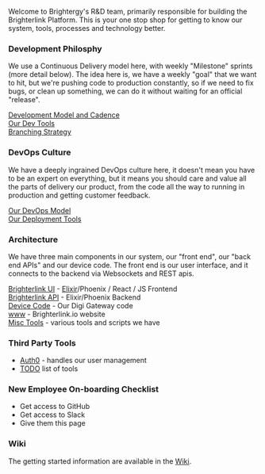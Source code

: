 Welcome to Brightergy's R&D team, primarily responsible for building the Brighterlink Platform.  This is your one stop shop for getting to know our system, tools, processes and technology better.

### Development Philosphy

We use a Continuous Delivery model here, with weekly "Milestone" sprints (more detail below).  The idea here is, we have a weekly "goal" that we want to hit, but we're pushing code to production constantly, so if we need to fix bugs, or clean up something, we can do it without waiting for an official "release".

[Development Model and Cadence](dev_cadence.md)    
[Our Dev Tools](our_tools.md)    
[Branching Strategy](branching.md)    

### DevOps Culture

We have a deeply ingrained DevOps culture here, it doesn't mean you have to be an expert on everything, but it means you should care and value all the parts of delivery our product, from the code all the way to running in production and getting customer feedback.

[Our DevOps Model](devops.md)    
[Our Deployment Tools](our_tools.md)    

### Architecture

We have three main components in our system, our "front end",  our "back end APIs" and our device code.  The front end is our user interface, and it connects to the backend via Websockets and REST apis.

[Brighterlink UI](https://github.com/Brightergy/control-ui) - [Elixir](elixir.md)/Phoenix / React / JS Frontend    
[Brighterlink API](https://github.com/Brightergy/brighterlink_io) - Elixir/Phoenix Backend    
[Device Code](https://github.com/Brightergy/HW_EMS_Lite) - Our Digi Gateway code     
[www](https://github.com/Brightergy/bl_www) - Brighterlink.io website    
[Misc Tools](https://github.com/Brightergy/BrighterLinkDevOps) - various tools and scripts we have

### Third Party Tools

* [Auth0](https://manage.auth0.com/#/) - handles our user management    
* [TODO](todo.md) list of tools

### New Employee On-boarding Checklist

* Get access to GitHub    
* Get access to Slack     
* Give them this page     

### Wiki

The getting started information are available in the [Wiki](https://github.com/Brightergy/getting_started/wiki).
